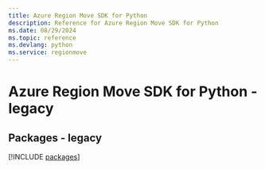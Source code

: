 ```yaml
---
title: Azure Region Move SDK for Python
description: Reference for Azure Region Move SDK for Python
ms.date: 08/29/2024
ms.topic: reference
ms.devlang: python
ms.service: regionmove
---
```

# Azure Region Move SDK for Python - legacy
## Packages - legacy
[!INCLUDE [packages](region-move-index.md)]